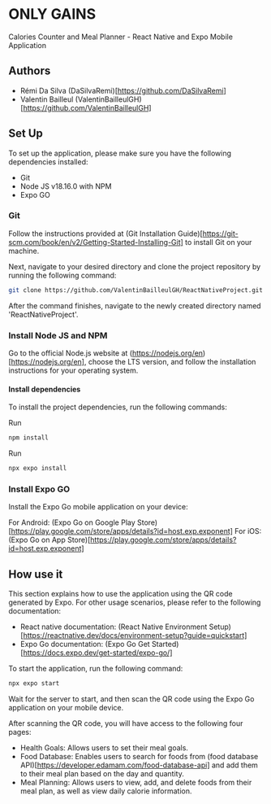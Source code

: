 # ONLY GAINS

Calories Counter and Meal Planner - React Native and Expo Mobile Application

## Authors

- Rémi Da Silva (DaSilvaRemi)[https://github.com/DaSilvaRemi]
- Valentin Bailleul (ValentinBailleulGH)[https://github.com/ValentinBailleulGH]

## Set Up
To set up the application, please make sure you have the following dependencies installed:

- Git
- Node JS v18.16.0 with NPM
- Expo GO

### Git

Follow the instructions provided at (Git Installation Guide)[https://git-scm.com/book/en/v2/Getting-Started-Installing-Git] to install Git on your machine.

Next, navigate to your desired directory and clone the project repository by running the following command:
```sh
git clone https://github.com/ValentinBailleulGH/ReactNativeProject.git
```

After the command finishes, navigate to the newly created directory named 'ReactNativeProject'.

### Install Node JS and NPM

Go to the official Node.js website at (https://nodejs.org/en)[https://nodejs.org/en], choose the LTS version, and follow the installation instructions for your operating system.

#### Install dependencies

To install the project dependencies, run the following commands:

Run
```sh
npm install
```

Run
```sh
npx expo install
```

### Install Expo GO

Install the Expo Go mobile application on your device:

For Android: (Expo Go on Google Play Store)[https://play.google.com/store/apps/details?id=host.exp.exponent]
For iOS: (Expo Go on App Store)[https://play.google.com/store/apps/details?id=host.exp.exponent]

## How use it
This section explains how to use the application using the QR code generated by Expo. For other usage scenarios, please refer to the following documentation:
- React native documentation: (React Native Environment Setup)[https://reactnative.dev/docs/environment-setup?guide=quickstart]
- Expo Go documentation: (Expo Go Get Started)[https://docs.expo.dev/get-started/expo-go/]

To start the application, run the following command:
```sh
npx expo start
```

Wait for the server to start, and then scan the QR code using the Expo Go application on your mobile device.

After scanning the QR code, you will have access to the following four pages:
- Health Goals: Allows users to set their meal goals.
- Food Database: Enables users to search for foods from (food database API)[https://developer.edamam.com/food-database-api] and add them to their meal plan based on the day and quantity.
- Meal Planning: Allows users to view, add, and delete foods from their meal plan, as well as view daily calorie information.
